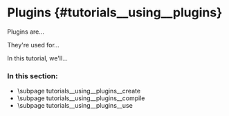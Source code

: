 Plugins {#tutorials__using__plugins}
============

Plugins are…

They're used for…

In this tutorial, we'll...


### In this section:
- \subpage tutorials__using__plugins__create
- \subpage tutorials__using__plugins__compile
- \subpage tutorials__using__plugins__use
